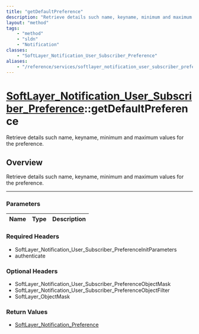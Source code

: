 ```yaml
---
title: "getDefaultPreference"
description: "Retrieve details such name, keyname, minimum and maximum values for the preference."
layout: "method"
tags:
    - "method"
    - "sldn"
    - "Notification"
classes:
    - "SoftLayer_Notification_User_Subscriber_Preference"
aliases:
    - "/reference/services/softlayer_notification_user_subscriber_preference/getDefaultPreference"
---
```

# [SoftLayer_Notification_User_Subscriber_Preference](/reference/services/SoftLayer_Notification_User_Subscriber_Preference)::getDefaultPreference

Retrieve details such name, keyname, minimum and maximum values for the preference.


## Overview 
Retrieve details such name, keyname, minimum and maximum values for the preference.

-----

### Parameters 
|Name | Type | Description |
| --- | --- | --- |


### Required Headers
* SoftLayer_Notification_User_Subscriber_PreferenceInitParameters
* authenticate


### Optional Headers
* SoftLayer_Notification_User_Subscriber_PreferenceObjectMask
* SoftLayer_Notification_User_Subscriber_PreferenceObjectFilter
* SoftLayer_ObjectMask

### Return Values
* <a href='/reference/datatypes/SoftLayer_Notification_Preference'>SoftLayer_Notification_Preference </a>




